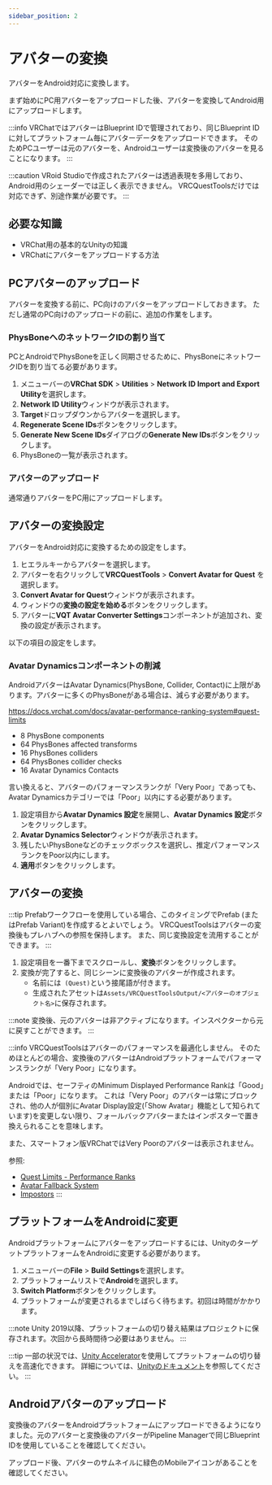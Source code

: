 ```yaml
---
sidebar_position: 2
---
```


# アバターの変換

アバターをAndroid対応に変換します。

まず始めにPC用アバターをアップロードした後、アバターを変換してAndroid用にアップロードします。

:::info
VRChatではアバターはBlueprint IDで管理されており、同じBlueprint IDに対してプラットフォーム毎にアバターデータをアップロードできます。
そのためPCユーザーは元のアバターを、Androidユーザーは変換後のアバターを見ることになります。
:::

:::caution
VRoid Studioで作成されたアバターは透過表現を多用しており、Android用のシェーダーでは正しく表示できません。
VRCQuestToolsだけでは対応できず、別途作業が必要です。
:::

## 必要な知識

- VRChat用の基本的なUnityの知識
- VRChatにアバターをアップロードする方法

## PCアバターのアップロード

アバターを変換する前に、PC向けのアバターをアップロードしておきます。
ただし通常のPC向けのアップロードの前に、追加の作業をします。

### PhysBoneへのネットワークIDの割り当て

PCとAndroidでPhysBoneを正しく同期させるために、PhysBoneにネットワークIDを割り当てる必要があります。

1. メニューバーの**VRChat SDK** > **Utilities** > **Network ID Import and Export Utility**を選択します。
2. **Network ID Utility**ウィンドウが表示されます。
3. **Target**ドロップダウンからアバターを選択します。
4. **Regenerate Scene IDs**ボタンをクリックします。
5. **Generate New Scene IDs**ダイアログの**Generate New IDs**ボタンをクリックします。
6. PhysBoneの一覧が表示されます。

### アバターのアップロード

通常通りアバターをPC用にアップロードします。

## アバターの変換設定

アバターをAndroid対応に変換するための設定をします。

1. ヒエラルキーからアバターを選択します。
2. アバターを右クリックして**VRCQuestTools** > **Convert Avatar for Quest** を選択します。
3. **Convert Avatar for Quest**ウィンドウが表示されます。
4. ウィンドウの**変換の設定を始める**ボタンをクリックします。
5. アバターに**VQT Avatar Converter Settings**コンポーネントが追加され、変換の設定が表示されます。

以下の項目の設定をします。

### Avatar Dynamicsコンポーネントの削減

AndroidアバターはAvatar Dynamics(PhysBone, Collider, Contact)に上限があります。アバターに多くのPhysBoneがある場合は、減らす必要があります。

https://docs.vrchat.com/docs/avatar-performance-ranking-system#quest-limits

- 8 PhysBone components
- 64 PhysBones affected transforms
- 16 PhysBones colliders
- 64 PhysBones collider checks
- 16 Avatar Dynamics Contacts

言い換えると、アバターのパフォーマンスランクが「Very Poor」であっても、Avatar Dynamicsカテゴリーでは「Poor」以内にする必要があります。

1. 設定項目から**Avatar Dynamics 設定**を展開し、**Avatar Dynamics 設定**ボタンをクリックします。
2. **Avatar Dynamics Selector**ウィンドウが表示されます。
3. 残したいPhysBoneなどのチェックボックスを選択し、推定パフォーマンスランクをPoor以内にします。
4. **適用**ボタンをクリックします。

## アバターの変換

:::tip
Prefabワークフローを使用している場合、このタイミングでPrefab (またはPrefab Variant)を作成するとよいでしょう。
VRCQuestToolsはアバターの変換後もプレハブへの参照を保持します。
また、同じ変換設定を流用することができます。
:::

1. 設定項目を一番下までスクロールし、**変換**ボタンをクリックします。
2. 変換が完了すると、同じシーンに変換後のアバターが作成されます。
    - 名前には` (Quest)`という接尾語が付きます。
    - 生成されたアセットは`Assets/VRCQuestToolsOutput/<アバターのオブジェクト名>`に保存されます。

:::note
変換後、元のアバターは非アクティブになります。インスペクターから元に戻すことができます。
:::

:::info
VRCQuestToolsはアバターのパフォーマンスを最適化しません。
そのためほとんどの場合、変換後のアバターはAndroidプラットフォームでパフォーマンスランクが「Very Poor」になります。

Androidでは、セーフティのMinimum Displayed Performance Rankは「Good」または「Poor」になります。
これは「Very Poor」のアバターは常にブロックされ、他の人が個別にAvatar Display設定(「Show Avatar」機能として知られています)を変更しない限り、フォールバックアバターまたはインポスターで置き換えられることを意味します。

また、スマートフォン版VRChatではVery Poorのアバターは表示されません。

参照:
- [Quest Limits - Performance Ranks](https://creators.vrchat.com/avatars/avatar-performance-ranking-system/#quest-limits)
- [Avatar Fallback System](https://docs.vrchat.com/docs/avatar-fallback-system)
- [Impostors](https://creators.vrchat.com/avatars/avatar-impostors)
:::


## プラットフォームをAndroidに変更

Androidプラットフォームにアバターをアップロードするには、UnityのターゲットプラットフォームをAndroidに変更する必要があります。

1. メニューバーの**File** > **Build Settings**を選択します。
2. プラットフォームリストで**Android**を選択します。
3. **Switch Platform**ボタンをクリックします。
4. プラットフォームが変更されるまでしばらく待ちます。初回は時間がかかります。

:::note
Unity 2019以降、プラットフォームの切り替え結果はプロジェクトに保存されます。次回から長時間待つ必要はありません。
:::

:::tip
一部の状況では、[Unity Accelerator](https://docs.unity3d.com/Manual/UnityAccelerator.html)を使用してプラットフォームの切り替えを高速化できます。
詳細については、[Unityのドキュメント](https://docs.unity3d.com/Manual/UnityAccelerator.html)を参照してください。
:::

## Androidアバターのアップロード

変換後のアバターをAndroidプラットフォームにアップロードできるようになりました。元のアバターと変換後のアバターがPipeline Managerで同じBlueprint IDを使用していることを確認してください。

アップロード後、アバターのサムネイルに緑色のMobileアイコンがあることを確認してください。
